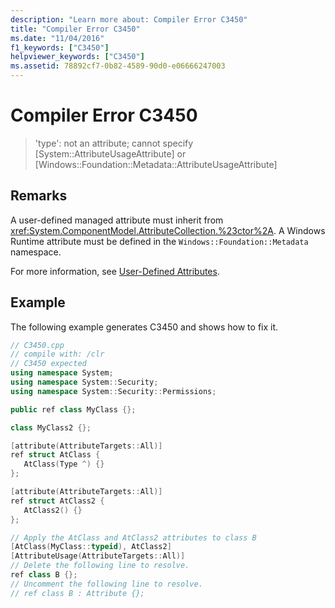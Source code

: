 ```yaml
---
description: "Learn more about: Compiler Error C3450"
title: "Compiler Error C3450"
ms.date: "11/04/2016"
f1_keywords: ["C3450"]
helpviewer_keywords: ["C3450"]
ms.assetid: 78892cf7-0b82-4589-90d0-e06666247003
---
```

# Compiler Error C3450

> 'type': not an attribute; cannot specify [System::AttributeUsageAttribute] or [Windows::Foundation::Metadata::AttributeUsageAttribute]

## Remarks

A user-defined managed attribute must inherit from <xref:System.ComponentModel.AttributeCollection.%23ctor%2A>. A Windows Runtime attribute must be defined in the `Windows::Foundation::Metadata` namespace.

For more information, see [User-Defined Attributes](../../extensions/user-defined-attributes-cpp-component-extensions.md).

## Example

The following example generates C3450 and shows how to fix it.

```cpp
// C3450.cpp
// compile with: /clr
// C3450 expected
using namespace System;
using namespace System::Security;
using namespace System::Security::Permissions;

public ref class MyClass {};

class MyClass2 {};

[attribute(AttributeTargets::All)]
ref struct AtClass {
   AtClass(Type ^) {}
};

[attribute(AttributeTargets::All)]
ref struct AtClass2 {
   AtClass2() {}
};

// Apply the AtClass and AtClass2 attributes to class B
[AtClass(MyClass::typeid), AtClass2]
[AttributeUsage(AttributeTargets::All)]
// Delete the following line to resolve.
ref class B {};
// Uncomment the following line to resolve.
// ref class B : Attribute {};
```

